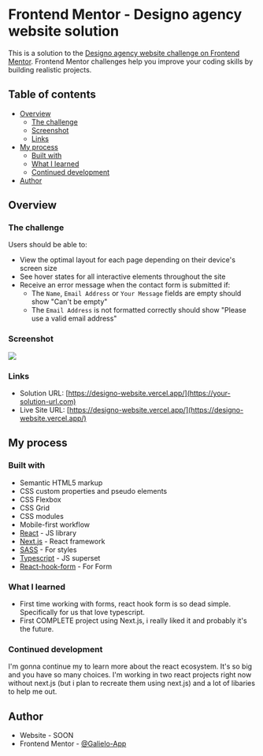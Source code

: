 # Frontend Mentor - Designo agency website solution

This is a solution to the [Designo agency website challenge on Frontend Mentor](https://www.frontendmentor.io/challenges/designo-multipage-website-G48K6rfUT). Frontend Mentor challenges help you improve your coding skills by building realistic projects. 

## Table of contents

- [Overview](#overview)
  - [The challenge](#the-challenge)
  - [Screenshot](#screenshot)
  - [Links](#links)
- [My process](#my-process)
  - [Built with](#built-with)
  - [What I learned](#what-i-learned)
  - [Continued development](#continued-development)
- [Author](#author)

## Overview

### The challenge

Users should be able to:

- View the optimal layout for each page depending on their device's screen size
- See hover states for all interactive elements throughout the site
- Receive an error message when the contact form is submitted if:
  - The `Name`, `Email Address` or `Your Message` fields are empty should show "Can't be empty"
  - The `Email Address` is not formatted correctly should show "Please use a valid email address"

### Screenshot

![](./screenshot.jpg)

### Links

- Solution URL: [https://designo-website.vercel.app/](https://your-solution-url.com)
- Live Site URL: [https://designo-website.vercel.app/](https://designo-website.vercel.app/)

## My process

### Built with

- Semantic HTML5 markup
- CSS custom properties and pseudo elements
- CSS Flexbox
- CSS Grid
- CSS modules
- Mobile-first workflow
- [React](https://reactjs.org/) - JS library
- [Next.js](https://nextjs.org/) - React framework
- [SASS](https://sass-lang.com/) - For styles
- [Typescript](https://www.typescriptlang.org/) - JS superset
- [React-hook-form](https://react-hook-form.com/) - For Form

### What I learned

- First time working with forms, react hook form is so dead simple. Specifically for us that love typescript.
- First COMPLETE project using Next.js, i really liked it and probably it's the future.

### Continued development

I'm gonna continue my to learn more about the react ecosystem. It's so big and you have so many choices. I'm working in two react projects right now without next.js (but i plan to recreate them using next.js) and a lot of libaries to help me out.

## Author

- Website - SOON
- Frontend Mentor - [@Galielo-App](https://www.frontendmentor.io/profile/Galielo-App)
